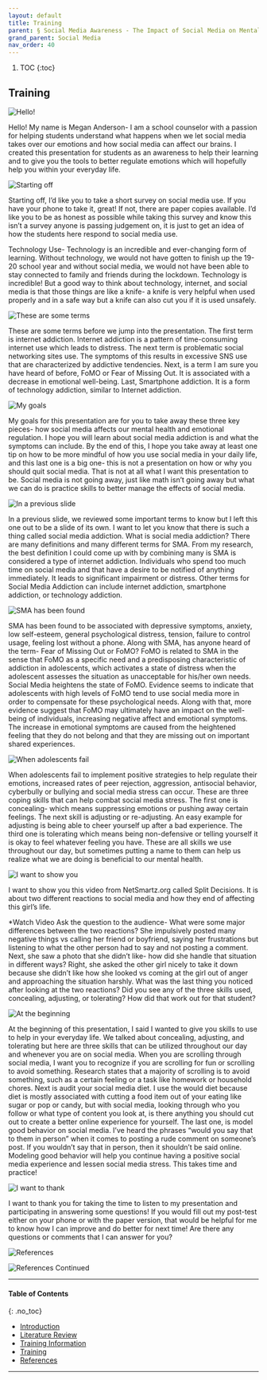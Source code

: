 ```yaml
---
layout: default
title: Training
parent: § Social Media Awareness - The Impact of Social Media on Mental Health  
grand_parent: Social Media 
nav_order: 40 
---
```

<style>
.dont-break-out {
  /* These are technically the same, but use both */
  overflow-wrap: break-word;
  word-wrap: break-word;

     -ms-word-break: break-all;
  /* This is the dangerous one in WebKit, as it breaks things wherever */
  word-break: break-all;
  /* Instead use this non-standard one: */
  word-break: break-word;
}

.youtube-container {
    position: relative;
    width: 100%;
    height: 0;
    padding-bottom: 56.25%;
}
.youtube-video {
    position: absolute;
    top: 0;
    left: 0;
    width: 100%;
    height: 100%;
}

</style>

<div class="dont-break-out" markdown="1">

1. TOC
{:toc}

## Training
![Hello!](https://statics.bsafes.com/images/papers/social-media-awareness-the-impact-of-social-media-on-mental-health-fig-1.png)

Hello! My name is Megan Anderson- I am a school counselor with a passion for helping students understand what happens when we let social media takes over our emotions and how social media can affect our brains. I created this presentation for students as an awareness to help their learning and to give you the tools to better regulate emotions which will hopefully help you within your everyday life.

![Starting off](https://statics.bsafes.com/images/papers/social-media-awareness-the-impact-of-social-media-on-mental-health-fig-2.png)

Starting off, I’d like you to take a short survey on social media use. If you have your phone to take it, great! If not, there are paper copies available. I’d like you to be as honest as possible while taking this survey and know this isn’t a survey anyone is passing judgement on, it is just to get an idea of how the students here respond to social media use.

Technology Use- Technology is an incredible and ever-changing form of learning. Without technology, we would not have gotten to finish up the 19-20 school year and without social media, we would not have been able to stay connected to family and friends during the lockdown. Technology is incredible! But a good way to think about technology, internet, and social media is that those things are like a knife- a knife is very helpful when used properly and in a safe way but a knife can also cut you if it is used unsafely.

![These are some terms](https://statics.bsafes.com/images/papers/social-media-awareness-the-impact-of-social-media-on-mental-health-fig-3.png)

These are some terms before we jump into the presentation. The first term is internet addiction. Internet addiction is a pattern of time-consuming internet use which leads to distress. The next term is problematic social networking sites use. The symptoms of this results in excessive SNS use that are characterized by addictive tendencies. Next, is a term I am sure you have heard of before, FoMO or Fear of Missing Out. It is associated with a decrease in emotional well-being. Last, Smartphone addiction. It is a form of technology addiction, similar to Internet addiction.

![My goals](https://statics.bsafes.com/images/papers/social-media-awareness-the-impact-of-social-media-on-mental-health-fig-4.png)

My goals for this presentation are for you to take away these three key pieces- how social media affects our mental health and emotional regulation. I hope you will learn about social media addiction is and what the symptoms can include. By the end of this, I hope you take away at least one tip on how to be more mindful of how you use social media in your daily life, and this last one is a big one- this is not a presentation on how or why you should quit social media. That is not at all what I want this presentation to be. Social media is not going away, just like math isn’t going away but what we can do is practice skills to better manage the effects of social media.

![In a previous slide](https://statics.bsafes.com/images/papers/social-media-awareness-the-impact-of-social-media-on-mental-health-fig-5.png)

In a previous slide, we reviewed some important terms to know but I left this one out to be a slide of its own. I want to let you know that there is such a thing called social media addiction. What is social media addiction? There are many definitions and many different terms for SMA. From my research, the best definition I could come up with by combining many is SMA is considered a type of internet addiction. Individuals who spend too much time on social media and that have a desire to be notified of anything immediately. It leads to significant impairment or distress. Other terms for Social Media Addiction can include internet addiction, smartphone addiction, or technology addiction.

![SMA has been found](https://statics.bsafes.com/images/papers/social-media-awareness-the-impact-of-social-media-on-mental-health-fig-6.png)

SMA has been found to be associated with depressive symptoms, anxiety, low self-esteem, general psychological distress, tension, failure to control usage, feeling lost without a phone. Along with SMA, has anyone heard of the term- Fear of Missing Out or FoMO? FoMO is related to SMA in the sense that FoMO as a specific need and a predisposing characteristic of addiction in adolescents, which activates a state of distress when the adolescent assesses the situation as unacceptable for his/her own needs. Social Media heightens the state of FoMO. Evidence seems to indicate that adolescents with high levels of FoMO tend to use social media more in order to compensate for these psychological needs. Along with that, more evidence suggest that FoMO may ultimately have an impact on the well-being of individuals, increasing negative affect and emotional symptoms. The increase in emotional symptoms are caused from the heightened feeling that they do not belong and that they are missing out on important shared experiences.

![When adolescents fail](https://statics.bsafes.com/images/papers/social-media-awareness-the-impact-of-social-media-on-mental-health-fig-7.png)

When adolescents fail to implement positive strategies to help regulate their emotions, increased rates of peer rejection, aggression, antisocial behavior, cyberbully or bullying and social media stress can occur. These are three coping skills that can help combat social media stress. The first one is concealing- which means suppressing emotions or pushing away certain feelings. The next skill is adjusting or re-adjusting. An easy example for adjusting is being able to cheer yourself up after a bad experience. The third one is tolerating which means being non-defensive or telling yourself it is okay to feel whatever feeling you have. These are all skills we use throughout our day, but sometimes putting a name to them can help us realize what we are doing is beneficial to our mental health.

![I want to show you](https://statics.bsafes.com/images/papers/social-media-awareness-the-impact-of-social-media-on-mental-health-fig-8.png)

I want to show you this video from NetSmartz.org called Split Decisions. It is about two different reactions to social media and how they end of affecting this girl’s life.

*Watch Video
Ask the question to the audience- What were some major differences between the two reactions? She impulsively posted many negative things vs calling her friend or boyfriend, saying her frustrations but listening to what the other person had to say and not posting a comment. Next, she saw a photo that she didn’t like- how did she handle that situation in different ways? Right, she asked the other girl nicely to take it down because she didn’t like how she looked vs coming at the girl out of anger and approaching the situation harshly. What was the last thing you noticed after looking at the two reactions? Did you see any of the three skills used, concealing, adjusting, or tolerating? How did that work out for that student?

![At the beginning](https://statics.bsafes.com/images/papers/social-media-awareness-the-impact-of-social-media-on-mental-health-fig-9.png)

At the beginning of this presentation, I said I wanted to give you skills to use to help in your everyday life. We talked about concealing, adjusting, and tolerating but here are three skills that can be utilized throughout our day and whenever you are on social media. When you are scrolling through social media, I want you to recognize if you are scrolling for fun or scrolling to avoid something. Research states that a majority of scrolling is to avoid something, such as a certain feeling or a task like homework or household chores. Next is audit your social media diet. I use the would diet because diet is mostly associated with cutting a food item out of your eating like sugar or pop or candy, but with social media, looking through who you follow or what type of content you look at, is there anything you should cut out to create a better online experience for yourself. The last one, is model good behavior on social media. I’ve heard the phrases “would you say that to them in person” when it comes to posting a rude comment on someone’s post. If you wouldn’t say that in person, then it shouldn’t be said online. Modeling good behavior will help you continue having a positive social media experience and lessen social media stress. This takes time and practice!

![I want to thank](https://statics.bsafes.com/images/papers/social-media-awareness-the-impact-of-social-media-on-mental-health-fig-10.png)

I want to thank you for taking the time to listen to my presentation and participating in answering some questions! If you would fill out my post-test either on your phone or with the paper version, that would be helpful for me to know how I can improve and do better for next time! Are there any questions or comments that I can answer for you?

![References](https://statics.bsafes.com/images/papers/social-media-awareness-the-impact-of-social-media-on-mental-health-fig-11.png)

![References Continued](https://statics.bsafes.com/images/papers/social-media-awareness-the-impact-of-social-media-on-mental-health-fig-12.png)

***

#### Table of Contents
{: .no_toc}

<ul><li> <a href="/docs/social-media/social-media-awareness-the-impact-of-social-media-on-mental-health-1/">Introduction</a></li><li> <a href="/docs/social-media/social-media-awareness-the-impact-of-social-media-on-mental-health-2/">Literature Review</a></li><li> <a href="/docs/social-media/social-media-awareness-the-impact-of-social-media-on-mental-health-3/">Training Information</a></li><li> <a href="/docs/social-media/social-media-awareness-the-impact-of-social-media-on-mental-health-4/">Training</a></li><li> <a href="/docs/social-media/social-media-awareness-the-impact-of-social-media-on-mental-health-5/">References</a></li></ul>

***

</div>
